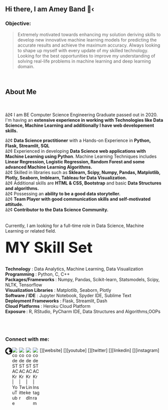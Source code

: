 ## Hi there, I am Amey Band 👋‹

### Objective:
> Extremely motivated towards enhancing my solution deriving skills to develop new innovative machine learning models for predicting the accurate results and achieve the maximum accuracy. Always looking to shape up myself with every update of my skilled technology. Looking for the best opportunities to improve my understanding of solving real-life problems in machine learning and deep learning domain. 

<br>

## About Me
<br><br>
âž¢ I am BE Computer Science Engineering Graduate passed out in 2020. I'm having an <b>extensive experience in working with Technologies like Data Science, Machine Learning and additionally I have web developement skills.</b>

âž¢ <b>Data Science practitioner</b> with a Hands-on Experience in <b>Python, Flask, Streamlit, SQL</b>
<br>
âž¢ Experienced in developing <b>Data Science web applications with Machine Learning using Python</b>. Machine Learning Techniques includes <b>Linear Regression, Logistic Regression, Random Forest and some advanced Machine Learning Algorithms.</b>
<br>
âž¢ Skilled in libraries such as <b>Sklearn, Scipy, Numpy, Pandas, Matplotlib, Plotly, Seaborn, Imblearn, Tableau for Data Visualization.</b>
<br>
âž¢ Additional skills are <b>HTML & CSS, Bootstrap</b> and basic <b>Data Structures and algorithms.</b>
<br>
âž¢ Possessing an <b>ability to be a good data storyteller.</b>
<br>
âž¢ <b>Team Player with good communication skills and self-motivated attitude.</b>
<br>
âž¢ <b>Contributor to the Data Science Community.</b>
<br><br><br>
Currently, I am looking for a full-time role in Data Science, Machine Learning or related field.

<html><font size="15"><b>MY Skill Set</b> </font></html>
<br><br>

<b>Technology</b>               : Data Analytics, Machine Learning, Data Visualization
<br>
<b>Programming</b>               : Python, C, C++
<br>
<b>Packages/Frameworks </b>      : Numpy, Pandas, Scikit-learn, Statsmodels, Scipy, NLTK, Tensorflow
<br>
<b>Visualization Libraries</b>   : Matplotlib, Seaborn, Plotly 
<br>
<b>Software / IDE</b>            : Jupyter Notebook, Spyder IDE, Sublime Text
<br>
<b>Deployment Frameworks</b>     : Flask, Streamlit, Dash 
<br>
<b>Cloud Platforms</b>           : Heroku Cloud Platform 
<br>
<b>Exposure </b>                 : R, RStudio, PyCharm IDE, Data Structures and Algorithms,OOPs
<br>
<!--
<br><br>
![Alt Text](https://github.com/DheerajKumar97/DheerajKumar97/blob/master/res%20gif.gif)
-->
<br><br>
### Connect with me:

[<img align="left" alt="codeSTACKr.com" width="22px" src="https://raw.githubusercontent.com/iconic/open-iconic/master/svg/globe.svg" />][website]
[<img align="left" alt="codeSTACKr | YouTube" width="22px" src="https://cdn.jsdelivr.net/npm/simple-icons@v3/icons/youtube.svg" />][youtube]
[<img align="left" alt="codeSTACKr | Twitter" width="22px" src="https://cdn.jsdelivr.net/npm/simple-icons@v3/icons/twitter.svg" />][twitter]
[<img align="left" alt="codeSTACKr | LinkedIn" width="22px" src="https://cdn.jsdelivr.net/npm/simple-icons@v3/icons/linkedin.svg" />][linkedin]
[<img align="left" alt="codeSTACKr | Instagram" width="22px" src="https://cdn.jsdelivr.net/npm/simple-icons@v3/icons/instagram.svg" />][instagram]

<br />
